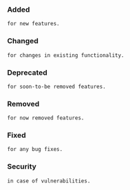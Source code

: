 ### Added
	for new features.
### Changed
	for changes in existing functionality.
### Deprecated
	for soon-to-be removed features.
### Removed
	for now removed features.
### Fixed
	for any bug fixes.
### Security
	in case of vulnerabilities.